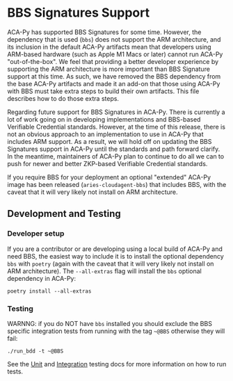 # BBS Signatures Support

ACA-Py has supported BBS Signatures for some time. However, the dependency that is used (`bbs`) does not support the ARM architecture, and its inclusion in the default ACA-Py artifacts mean that developers using ARM-based hardware (such as Apple M1 Macs or later) cannot run ACA-Py "out-of-the-box". We feel that providing a better developer experience by supporting the ARM architecture is more important than BBS Signature support at this time. As such, we have removed the BBS dependency from the base ACA-Py artifacts and made it an add-on that those using ACA-Py with BBS must take extra steps to build their own artifacts. This file describes how to do those extra steps.

Regarding future support for BBS Signatures in ACA-Py. There is currently a lot of work going on in developing implementations and BBS-based Verifiable Credential standards. However, at the time of this release, there is not an obvious approach to an implementation to use in ACA-Py that includes ARM support. As a result, we will hold off on updating the BBS Signatures support in ACA-Py until the standards and path forward clarify. In the meantime, maintainers of ACA-Py plan to continue to do all we can to push for newer and better ZKP-based Verifiable Credential standards.

If you require BBS for your deployment an optional "extended" ACA-Py image has been released (`aries-cloudagent-bbs`) that includes BBS, with the caveat that it will very likely not install on ARM architecture.

## Development and Testing

### Developer setup

If you are a contributor or are developing using a local build of ACA-Py and need BBS, the easiest way to include it is to install the optional dependency `bbs` with `poetry` (again with the caveat that it will very likely not install on ARM architecture). The `--all-extras` flag will install the `bbs` optional dependency in ACA-Py:

```shell
poetry install --all-extras
```

### Testing

WARNNG: if you do NOT have `bbs` installed you should exclude the BBS specific integration tests from running with the tag `~@BBS` otherwise they will fail:

```shell
./run_bdd -t ~@BBS
```

See the [Unit](../testing/UnitTests.md) and [Integration](../testing/BDDTests.md) testing docs for more information on how to run tests.
